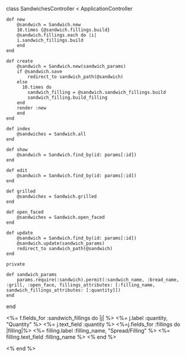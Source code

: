 class SandwichesController < ApplicationController

    def new
        @sandwich = Sandwich.new
        10.times {@sandwich.fillings.build}
        @sandwich.fillings.each do |i|
        i.sandwich_fillings.build
        end
    end

    def create
        @sandwich = Sandwich.new(sandwich_params)
        if @sandwich.save
            redirect_to sandwich_path(@sandwich)
        else
          10.times do
            sandwich_filling = @sandwich.sandwich_fillings.build
            sandwich_filling.build_filling
        end 
        render :new
        end
    end
    
    def index
        @sandwiches = Sandwich.all
    end

    def show
        @sandwich = Sandwich.find_by(id: params[:id])
    end

    def edit
        @sandwich = Sandwich.find_by(id: params[:id])
    end

    def grilled
        @sandwiches = Sandwich.grilled
    end

    def open_faced
        @sandwiches = Sandwich.open_faced
    end
    
    def update
        @sandwich = Sandwich.find_by(id: params[:id])
        @sandwich.update(sandwich_params)
        redirect_to sandwich_path(@sandwich)
    end

    private

    def sandwich_params
        params.require(:sandwich).permit(:sandwich_name, :bread_name, :grill, :open_face, fillings_attributes: [:filling_name, sandwich_fillings_attributes: [:quantity]])
    end

end

<p>
    <%= f.fields_for :sandwich_fillings do |j| %>
    <%= j.label :quantity, "Quantity" %>
    <%= j.text_field :quantity %>
        <%=j.fields_for :fillings do |filling|%>
        <%= filling.label :filling_name, "Spread/Filling" %>
        <%= filling.text_field :filling_name %>
        <% end %>
    </p>
    <% end %>
    